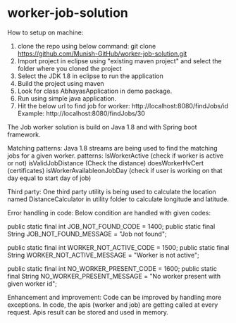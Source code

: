 # worker-job-solution
How to setup on machine:
1. clone the repo using below command:
git clone https://github.com/Munish-GitHub/worker-job-solution.git
2. Import project in eclipse using "existing maven project" and select the folder where you cloned the project
3. Select the JDK 1.8 in eclipse to run the application
4. Build the project using maven
5. Look for class AbhayasApplication in demo package.
6. Run using simple java application.
7. Hit the below url to find job for worker:
  http://localhost:8080/findJobs/id 
  Example: http://localhost:8080/findJobs/30


The Job worker solution is build on Java 1.8 and with Spring boot framework. 

Matching patterns: Java 1.8 streams are being used to find the matching jobs for a given worker.
  patterns: IsWorkerActive (check if worker is active or not)
            isValidJobDistance (Check the distance)
            doesWorkerHvCert (certificates)
            isWorkerAvailableonJobDay (check if user is working on that day equal to start day of job)

Third party: 
One third party utility is being used to calculate the location named DistanceCalculator in utility folder to calculate longitude and latitude.

Error handling in code:
Below condition are handled with given codes:

public static final int JOB_NOT_FOUND_CODE = 1400;
public static final String JOB_NOT_FOUND_MESSAGE = "Job not found";
	
public static final int WORKER_NOT_ACTIVE_CODE = 1500;
public static final String WORKER_NOT_ACTIVE_MESSAGE = "Worker is not active";
	
public static final int NO_WORKER_PRESENT_CODE = 1600;
public static final String NO_WORKER_PRESENT_MESSAGE = "No worker present with given worker id";

Enhancement and improvement:
Code can be improved by handling more exceptions. 
In code, the apis (worker and job) are getting called at every request. Apis result can be stored and used in memory.
